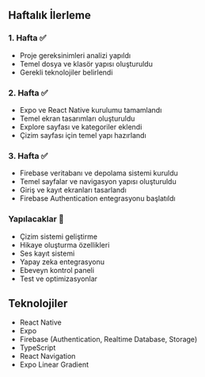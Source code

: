 ## Haftalık İlerleme

### 1. Hafta ✅

- Proje gereksinimleri analizi yapıldı
- Temel dosya ve klasör yapısı oluşturuldu
- Gerekli teknolojiler belirlendi

### 2. Hafta ✅

- Expo ve React Native kurulumu tamamlandı
- Temel ekran tasarımları oluşturuldu
- Explore sayfası ve kategoriler eklendi
- Çizim sayfası için temel yapı hazırlandı

### 3. Hafta ✅

- Firebase veritabanı ve depolama sistemi kuruldu
- Temel sayfalar ve navigasyon yapısı oluşturuldu
- Giriş ve kayıt ekranları tasarlandı
- Firebase Authentication entegrasyonu başlatıldı

### Yapılacaklar 🚀

- Çizim sistemi geliştirme
- Hikaye oluşturma özellikleri
- Ses kayıt sistemi
- Yapay zeka entegrasyonu
- Ebeveyn kontrol paneli
- Test ve optimizasyonlar

## Teknolojiler

- React Native
- Expo
- Firebase (Authentication, Realtime Database, Storage)
- TypeScript
- React Navigation
- Expo Linear Gradient
